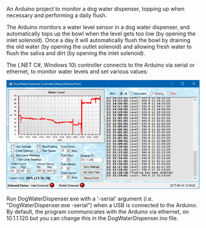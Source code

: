 An Arduino project to monitor a dog water dispenser, topping up when necessary and performing a daily flush.

The Arduino monitors a water level sensor in a dog water dispenser, and automatically tops up the bowl when the level gets too low (by opening the inlet solenoid). Once a day it will automatically flush the bowl by draining the old water (by opening the outlet solenoid) and allowing fresh water to flush the saliva and dirt (by opening the inlet solenoid).

The (.NET C#, Windows 10) controller connects to the Arduino via serial or ethernet, to monitor water levels and set various values:

![Screenshot of Controller](Controller.png?raw=true)

Run DogWaterDispenser.exe with a '-serial' argument (i.e. "DogWaterDispenser.exe -serial") when a USB is connected to the Arduino. By default, the program communicates with the Arduino via ethernet, on 10.1.1.120 but you can change this in the DogWaterDispenser.ino file.
